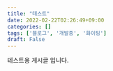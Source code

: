 ```yaml
---
title: "테스트"
date: 2022-02-22T02:26:49+09:00
categories: []
tags: ['블로그', '개발중', '화이팅']
draft: False
---
```


테스트용 게시글 입니다.

